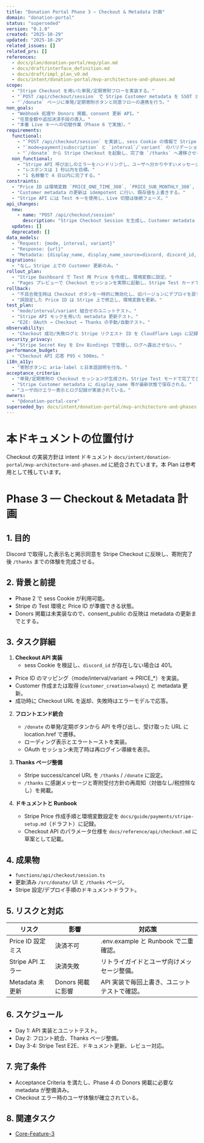 ```yaml
---
title: "Donation Portal Phase 3 — Checkout & Metadata 計画"
domain: "donation-portal"
status: "superseded"
version: "0.1.0"
created: "2025-10-29"
updated: "2025-10-29"
related_issues: []
related_prs: []
references:
  - docs/plan/donation-portal/mvp/plan.md
  - docs/draft/interface_definition.md
  - docs/draft/impl_plan_v0.md
  - docs/intent/donation-portal/mvp-architecture-and-phases.md
scope:
  - "Stripe Checkout を用いた単発/定期寄附フローを実装する。"
  - "`POST /api/checkout/session` で Stripe Customer metadata を SSOT として更新する。"
  - "`/donate` ページに単発/定期寄附ボタンと同意フローの連携を行う。"
non_goals:
  - "Webhook 処理や Donors 掲載、consent 更新 API。"
  - "任意金額や追加決済手段の導入。"
  - "本番 Live キーへの切替作業（Phase 6 で実施）。"
requirements:
  functional:
    - "`POST /api/checkout/session` を実装し、sess Cookie の情報で Stripe Customer metadata を更新する。"
    - "`mode=payment|subscription` と `interval`/`variant` のバリデーションを行う。"
    - "`/donate` から Stripe Checkout を起動し、完了後 `/thanks` へ遷移させる。"
  non_functional:
    - "Stripe API 呼び出しのエラーをハンドリングし、ユーザへ分かりやすいメッセージを返す。"
    - "レスポンスは 1 秒以内を目標。"
    - "1 名稼働で 4 日以内に完了する。"
constraints:
  - "Price ID は環境変数 `PRICE_ONE_TIME_300`, `PRICE_SUB_MONTHLY_300`, `PRICE_SUB_YEARLY_3000` から取得する。"
  - "Customer metadata の更新は idempotent に行い、既存値を上書きする。"
  - "Stripe API には Test キーを使用し、Live 切替は後続フェーズ。"
api_changes:
  new:
    - name: "POST /api/checkout/session"
      description: "Stripe Checkout Session を生成し、Customer metadata に display_name・discord_id・consent_public を保存する。"
  updates: []
  deprecated: []
data_models:
  - "Request: {mode, interval, variant}"
  - "Response: {url}"
  - "Metadata: {display_name, display_name_source=discord, discord_id, consent_public}"
migrations:
  - "なし。Stripe 上での Customer 更新のみ。"
rollout_plan:
  - "Stripe Dashboard で Test 用 Price を作成し、環境変数に設定。"
  - "Pages プレビューで Checkout セッションを実際に起動し、Stripe Test カードで確認。"
rollback:
  - "不具合発生時は Checkout ボタンを一時的に無効化し、旧バージョンにデプロイを戻す。"
  - "誤設定した Price ID は Stripe 上で修正し、環境変数を更新。"
test_plan:
  - "mode/interval/variant 組合せのユニットテスト。"
  - "Stripe API モックを用いた metadata 更新テスト。"
  - "E2E: OAuth → Checkout → Thanks の手動/自動テスト。"
observability:
  - "Checkout 成功/失敗ログと Stripe リクエスト ID を Cloudflare Logs に記録。"
security_privacy:
  - "Stripe Secret Key を Env Bindings で管理し、ログへ露出させない。"
performance_budget:
  - "Checkout API 応答 P95 < 500ms。"
i18n_a11y:
  - "寄附ボタンに aria-label と日本語説明を付与。"
acceptance_criteria:
  - "単発/定期寄附の Checkout セッションが生成され、Stripe Test モードで完了できる。"
  - "Stripe Customer metadata に display_name 等が最新状態で保存される。"
  - "ユーザ向けエラー表示とログ記録が実装されている。"
owners:
  - "@donation-portal-core"
superseded_by: docs/intent/donation-portal/mvp-architecture-and-phases.md
---
```


# 本ドキュメントの位置付け

Checkout の実装方針は intent ドキュメント `docs/intent/donation-portal/mvp-architecture-and-phases.md` に統合されています。本 Plan は参考用として残しています。

# Phase 3 — Checkout & Metadata 計画

## 1. 目的

Discord で取得した表示名と掲示同意を Stripe Checkout に反映し、寄附完了後 `/thanks` までの体験を完成させる。

## 2. 背景と前提

- Phase 2 で sess Cookie が利用可能。
- Stripe の Test 環境と Price ID が準備できる状態。
- Donors 掲載は未実装なので、consent_public の反映は metadata の更新までとする。

## 3. タスク詳細

1. **Checkout API 実装**
   - sess Cookie を検証し、`discord_id` が存在しない場合は 401。
  - Price ID のマッピング（mode/interval/variant → PRICE_*）を実装。
   - Customer 作成または取得 (`customer_creation=always`) と metadata 更新。
   - 成功時に Checkout URL を返却、失敗時はエラーモデルで応答。

2. **フロントエンド統合**
   - `/donate` の単発/定期ボタンから API を呼び出し、受け取った URL に location.href で遷移。
   - ローディング表示とエラートーストを実装。
   - OAuth セッション未完了時は再ログイン導線を表示。

3. **Thanks ページ整備**
   - Stripe success/cancel URL を `/thanks` / `/donate` に設定。
   - `/thanks` に感謝メッセージと寄附受付方針の再周知（対価なし/税控除なし）を掲載。

4. **ドキュメントと Runbook**
   - Stripe Price 作成手順と環境変数設定を `docs/guide/payments/stripe-setup.md`（ドラフト）に記録。
   - Checkout API のパラメータ仕様を `docs/reference/api/checkout.md` に草案として記載。

## 4. 成果物

- `functions/api/checkout/session.ts`
- 更新済み `/src/donate/` UI と `/thanks` ページ。
- Stripe 設定/デプロイ手順のドキュメントドラフト。

## 5. リスクと対応

| リスク | 影響 | 対応策 |
| --- | --- | --- |
| Price ID 設定ミス | 決済不可 | .env.example と Runbook で二重確認。 |
| Stripe API エラー | 決済失敗 | リトライガイドとユーザ向けメッセージ整備。 |
| Metadata 未更新 | Donors 掲載に影響 | API 実装で毎回上書き、ユニットテストで確認。 |

## 6. スケジュール

- Day 1: API 実装とユニットテスト。
- Day 2: フロント統合、Thanks ページ整備。
- Day 3-4: Stripe Test E2E、ドキュメント更新、レビュー対応。

## 7. 完了条件

- Acceptance Criteria を満たし、Phase 4 の Donors 掲載に必要な metadata が整備済み。
- Checkout エラー時のユーザ体験が確立されている。

## 8. 関連タスク

- [Core-Feature-3](../../../../TODO.md#core-feature-3)
